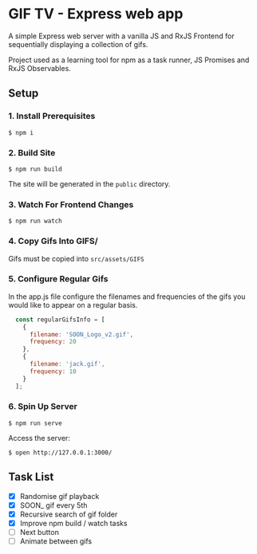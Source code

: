 
# GIF TV - Express web app

A simple Express web server with a vanilla JS and RxJS Frontend for sequentially displaying a collection of gifs.

Project used as a learning tool for npm as a task runner, JS Promises and RxJS Observables.

## Setup

### 1. Install Prerequisites

```shell
$ npm i
```

### 2. Build Site

```shell
$ npm run build
```

The site will be generated in the `public` directory.

### 3. Watch For Frontend Changes

```shell
$ npm run watch
```

### 4. Copy Gifs Into GIFS/

Gifs must be copied into `src/assets/GIFS`

### 5. Configure Regular Gifs

In the app.js file configure the filenames and frequencies of the gifs you would like to appear on a regular basis.

```js
  const regularGifsInfo = [
    {
      filename: 'SOON_Logo_v2.gif',
      frequency: 20
    },
    {
      filename: 'jack.gif',
      frequency: 10
    }
  ];
```

### 6. Spin Up Server

```shell
$ npm run serve
```

Access the server:

```shell
$ open http://127.0.0.1:3000/
```

## Task List

- [x] Randomise gif playback
- [x] SOON_ gif every 5th
- [x] Recursive search of gif folder
- [x] Improve npm build / watch tasks
- [ ] Next button
- [ ] Animate between gifs
